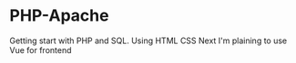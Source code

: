 # PHP-Apache
Getting start with PHP and SQL. Using HTML CSS
Next I'm plaining to use Vue for frontend
